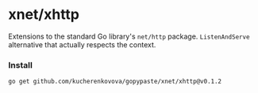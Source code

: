 # xnet/xhttp
Extensions to the standard Go library's `net/http` package. `ListenAndServe` alternative that actually respects the context.

### Install
```
go get github.com/kucherenkovova/gopypaste/xnet/xhttp@v0.1.2
```
